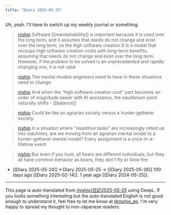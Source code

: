 ```yaml
---
title: "Diary 2025-05-25"
---
```



Uh, yeah.
I'll have to switch up my weekly journal or something.

> [nishio](https://x.com/nishio/status/1926347272159142317) Software [[maintainability]] is important because it is used over the long term, and it assumes that needs do not change and exist over the long term, so the high software creation It is a model that recoups high software creation costs with long-term benefits, assuming that needs do not change and exist over the long term. However, if the problem to be solved is an unprecedented and rapidly changing one, it is not valid

> [nishio](https://x.com/nishio/status/1926347735852085267) The mental models engineers need to have in these situations need to change.

> [nishio](https://x.com/nishio/status/1926353078124462460) And when the "high software creation cost" part becomes an order of magnitude easier with AI assistance, the equilibrium point naturally shifts
    - [[balance]]

> [nishio](https://x.com/nishio/status/1926436898165215528) Could be like an agrarian society versus a hunter-gatherer society.

> [nishio](https://x.com/nishio/status/1926437903971885129) In a situation where "repetitive tasks" are increasingly rolled up into machines, are we moving from an agrarian mental model to a hunter-gatherer mental model?
>  Every assignment is a once-in-a-lifetime event

> [nishio](https://x.com/nishio/status/1926438093063684146) But even if you hunt, all boars are different individuals, but they all have common behavior as boars, they don't fly or blow fire


- [[Diary 2025-05-24]] ←Diary 2025-05-25 → [[Diary 2025-05-26]]
100 days ago [[Diary 2025-02-14]].
1 year ago [[Diary 2024-05-25]].
---
This page is auto-translated from [/nishio/日記2025-05-25](https://scrapbox.io/nishio/日記2025-05-25) using DeepL. If you looks something interesting but the auto-translated English is not good enough to understand it, feel free to let me know at [@nishio_en](https://twitter.com/nishio_en). I'm very happy to spread my thought to non-Japanese readers.